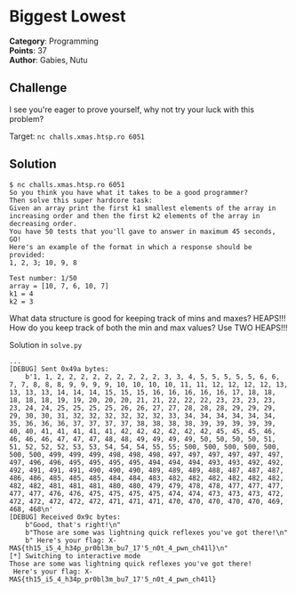 # Biggest Lowest

**Category**: Programming \
**Points**: 37 \
**Author**: Gabies, Nutu

## Challenge

I see you're eager to prove yourself, why not try your luck with this problem?

Target: `nc challs.xmas.htsp.ro 6051`

## Solution

```
$ nc challs.xmas.htsp.ro 6051
So you think you have what it takes to be a good programmer?
Then solve this super hardcore task:
Given an array print the first k1 smallest elements of the array in increasing order and then the first k2 elements of the array in decreasing order.
You have 50 tests that you'll gave to answer in maximum 45 seconds, GO!
Here's an example of the format in which a response should be provided:
1, 2, 3; 10, 9, 8

Test number: 1/50
array = [10, 7, 6, 10, 7]
k1 = 4
k2 = 3
```

What data structure is good for keeping track of mins and maxes? HEAPS!!! \
How do you keep track of both the min and max values? Use TWO HEAPS!!!

Solution in `solve.py`

```
...
[DEBUG] Sent 0x49a bytes:
    b'1, 1, 2, 2, 2, 2, 2, 2, 2, 2, 2, 3, 3, 4, 5, 5, 5, 5, 5, 6, 6, 7, 7, 8, 8, 8, 9, 9, 9, 9, 10, 10, 10, 10, 11, 11, 12, 12, 12, 12, 13, 13, 13, 13, 14, 14, 14, 15, 15, 15, 16, 16, 16, 16, 16, 17, 18, 18, 18, 18, 18, 19, 19, 20, 20, 20, 21, 21, 22, 22, 22, 23, 23, 23, 23, 23, 24, 24, 25, 25, 25, 25, 26, 26, 27, 27, 28, 28, 28, 29, 29, 29, 29, 30, 30, 31, 32, 32, 32, 32, 32, 32, 33, 34, 34, 34, 34, 34, 34, 35, 36, 36, 36, 37, 37, 37, 37, 38, 38, 38, 38, 39, 39, 39, 39, 39, 40, 40, 41, 41, 41, 41, 41, 42, 42, 42, 42, 42, 42, 45, 45, 45, 46, 46, 46, 46, 47, 47, 47, 48, 48, 49, 49, 49, 49, 50, 50, 50, 50, 51, 51, 52, 52, 52, 53, 53, 54, 54, 54, 55, 55; 500, 500, 500, 500, 500, 500, 500, 499, 499, 499, 498, 498, 498, 497, 497, 497, 497, 497, 497, 497, 496, 496, 495, 495, 495, 495, 494, 494, 494, 493, 493, 492, 492, 492, 491, 491, 491, 490, 490, 490, 489, 489, 489, 488, 487, 487, 487, 486, 486, 485, 485, 485, 484, 484, 483, 482, 482, 482, 482, 482, 482, 482, 482, 481, 481, 481, 480, 480, 479, 479, 478, 478, 477, 477, 477, 477, 477, 476, 476, 475, 475, 475, 475, 474, 474, 473, 473, 473, 472, 472, 472, 472, 472, 472, 471, 471, 471, 470, 470, 470, 470, 470, 469, 468, 468\n'
[DEBUG] Received 0x9c bytes:
    b"Good, that's right!\n"
    b"Those are some was lightning quick reflexes you've got there!\n"
    b" Here's your flag: X-MAS{th15_i5_4_h34p_pr0bl3m_bu7_17'5_n0t_4_pwn_ch41l}\n"
[*] Switching to interactive mode
Those are some was lightning quick reflexes you've got there!
 Here's your flag: X-MAS{th15_i5_4_h34p_pr0bl3m_bu7_17'5_n0t_4_pwn_ch41l}
```
